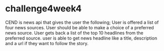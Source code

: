# challenge4week4
CEND is news api that gives the user the following; User is offered a list of four news sources. User should be able to make a choice of a preferred news source. User gets back a list of the top 10 headlines from the preferred source. user is able to get news headline like a title, description and a url if they want to follow the story.
